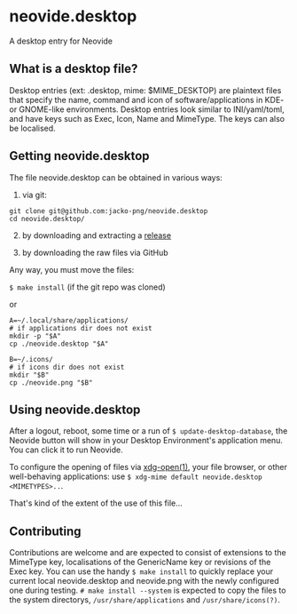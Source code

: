 neovide.desktop
===============

A desktop entry for Neovide

What is a desktop file?
-----------------------

Desktop entries (ext: .desktop, mime: $MIME_DESKTOP) are plaintext files that specify the name, command and icon of software/applications in KDE- or GNOME-like environments. Desktop entries look similar to INI/yaml/toml, and have keys such as Exec, Icon, Name and MimeType. The keys can also be localised.

Getting neovide.desktop
-----------------------

The file neovide.desktop can be obtained in various ways:

1. via git:

```
git clone git@github.com:jacko-png/neovide.desktop
cd neovide.desktop/
```

2. by downloading and extracting a [release](https://github.com/jacko-png/neovide.desktop/releases)

3. by downloading the raw files via GitHub

Any way, you must move the files:

`$ make install` (if the git repo was cloned)

or

```
A=~/.local/share/applications/
# if applications dir does not exist
mkdir -p "$A"
cp ./neovide.desktop "$A"

B=~/.icons/
# if icons dir does not exist
mkdir "$B"
cp ./neovide.png "$B"
```

Using neovide.desktop
---------------------

After a logout, reboot, some time or a run of `$ update-desktop-database`, the Neovide button will show in your Desktop Environment's application menu. You can click it to run Neovide.

To configure the opening of files via [xdg-open(1)](https://linux.die.net/man/1/xdg-open), your file browser, or other well-behaving applications: use `$ xdg-mime default neovide.desktop <MIMETYPES>..`.

That's kind of the extent of the use of this file…


Contributing
------------

Contributions are welcome and are expected to consist of extensions to the MimeType key, localisations of the GenericName key or revisions of the Exec key. You can use the handy `$ make install` to quickly replace your current local neovide.desktop and neovide.png with the newly configured one during testing. `# make install --system` is expected to copy the files to the system directorys, `/usr/share/applications` and `/usr/share/icons(?)`.
